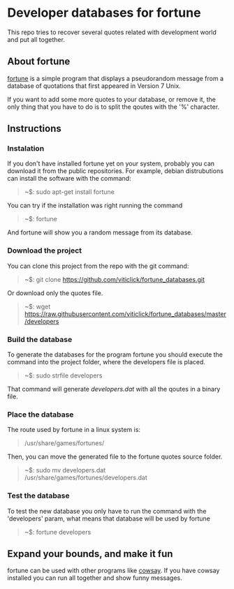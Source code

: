 # Developer databases for fortune
This repo tries to recover several quotes related with development world and put all together.

## About fortune
<a href="https://linux.die.net/man/6/fortune" title="fortune">fortune</a> is a simple program that displays a pseudorandom message from a database of quotations that first appeared in Version 7 Unix.

If you want to add some more quotes to your database, or remove it, the only thing that you have to do is to split the qoutes with the '%' character.

## Instructions

### Instalation
If you don't have installed fortune yet on your system, probably you can download it from the public repositories.
For example, debian distrubutions can install the software with the command:
> ~$: sudo apt-get install fortune

You can try if the installation was right running the command
> ~$: fortune

And fortune will show you a random message from its database.

### Download the project
You can clone this project from the repo with the git command:
> ~$: git clone https://github.com/viticlick/fortune_databases.git

Or download only the quotes file.
> ~$: wget https://raw.githubusercontent.com/viticlick/fortune_databases/master/developers

### Build the database
To generate the databases for the program fortune you should execute the command into the project folder, where the developers file is placed.
> ~$: sudo strfile developers

That command will generate _developers.dat_ with all the qoutes in a binary file.

### Place the database
The route used by fortune in a linux system is:
> /usr/share/games/fortunes/

Then, you can move the generated file to the fortune quotes source folder.
> ~$: sudo mv developers.dat /usr/share/games/fortunes/developers.dat

### Test the database
To test the new database you only have to run the command with the 'developers' param, what means that database will be used by fortune
> ~$: fortune developers

## Expand your bounds, and make it fun
fortune can be used with other programs like <a href="https://es.wikipedia.org/wiki/Cowsay" title="cowsay">cowsay</a>. If you have cowsay installed you can run all together and show funny messages.
